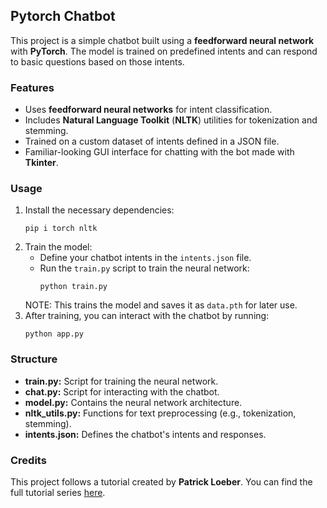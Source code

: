 ## Pytorch Chatbot

This project is a simple chatbot built using a **feedforward neural network** with **PyTorch**. The model is trained on predefined intents and can respond to basic questions based on those intents.

### Features

- Uses **feedforward neural networks** for intent classification.
- Includes **Natural Language Toolkit** (**NLTK**) utilities for tokenization and stemming.
- Trained on a custom dataset of intents defined in a JSON file.
- Familiar-looking GUI interface for chatting with the bot made with **Tkinter**.

### Usage

1. Install the necessary dependencies:
   ```
   pip i torch nltk
2. Train the model:
   - Define your chatbot intents in the `intents.json` file.
   - Run the `train.py` script to train the neural network:
     ```
     python train.py
     ```
    NOTE: This trains the model and saves it as `data.pth` for later use.
3. After training, you can interact with the chatbot by running:
   ```
   python app.py
   ```

### Structure

- **train.py:** Script for training the neural network.
- **chat.py:** Script for interacting with the chatbot.
- **model.py:** Contains the neural network architecture.
- **nltk_utils.py:** Functions for text preprocessing (e.g., tokenization, stemming).
- **intents.json:** Defines the chatbot's intents and responses.

### Credits

This project follows a tutorial created by **Patrick Loeber**. You can find the full tutorial series [here](https://www.youtube.com/playlist?list=PLqnslRFeH2UrFW4AUgn-eY37qOAWQpJyg).
